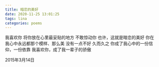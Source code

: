```yaml
---
title: 暗恋的美好
date: 2020-11-25 13:01:25
tags: lina
categories: poems
---
```

我喜欢你
将你放在心里最妥贴的地方
不敢惊动你
也许，这就是暗恋的美好<!--more-->
你在我心中永远都那个模样、那么美
没有一点不好
久而久之
你成了我心中的一份信仰，一份依靠
我喜欢你，成了我一辈子的骄傲

2015年3月14日

